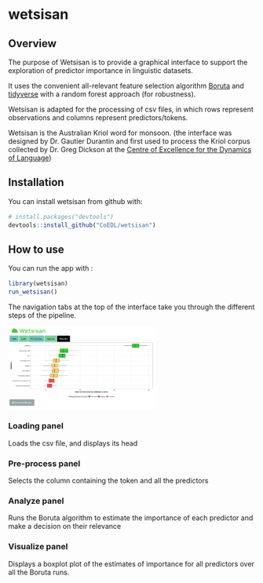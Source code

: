 # wetsisan

## Overview

The purpose of Wetsisan is to provide a graphical interface to support the exploration of predictor importance in linguistic datasets.

It uses the convenient all-relevant feature selection algorithm [Boruta](https://cran.r-project.org/web/packages/Boruta/index.html) and [tidyverse](https://www.tidyverse.org/) with a random forest approach (for robustness).

Wetsisan is adapted for the processing of csv files, in which rows represent observations and columns represent predictors/tokens.

Wetsisan is the Australian Kriol word for monsoon. (the interface was designed by Dr. Gautier Durantin and first used to process the Kriol corpus collected by Dr. Greg Dickson at the [Centre of Excellence for the Dynamics of Language](www.dynamicsoflanguage.edu.au/))

## Installation

You can install wetsisan from github with:

``` r
# install.packages("devtools")
devtools::install_github("CoEDL/wetsisan")
```

## How to use

You can run the app with :

``` r
library(wetsisan)
run_wetsisan()
```

The navigation tabs at the top of the interface take you through the different steps of the pipeline.

<img src="man/figures/screenshot.png" align="center" width="300px" />

### Loading panel

Loads the csv file, and displays its head

### Pre-process panel

Selects the column containing the token and all the predictors

### Analyze panel

Runs the Boruta algorithm to estimate the importance of each predictor and make a decision on their relevance

### Visualize panel

Displays a boxplot plot of the estimates of importance for all predictors over all the Boruta runs.


